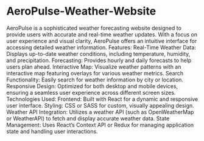 # AeroPulse-Weather-Website
AeroPulse is a sophisticated weather forecasting website designed to provide users with accurate and real-time weather updates. With a focus on user experience and visual clarity, AeroPulse offers an intuitive interface for accessing detailed weather information.
Features:
Real-Time Weather Data: Displays up-to-date weather conditions, including temperature, humidity, and precipitation.
Forecasting: Provides hourly and daily forecasts to help users plan ahead.
Interactive Map: Visualize weather patterns with an interactive map featuring overlays for various weather metrics.
Search Functionality: Easily search for weather information by city or location.
Responsive Design: Optimized for both desktop and mobile devices, ensuring a seamless user experience across different screen sizes.
Technologies Used:
Frontend: Built with React for a dynamic and responsive user interface.
Styling: CSS or SASS for custom, visually appealing design.
Weather API Integration: Utilizes a weather API (such as OpenWeatherMap or WeatherAPI) to fetch and display accurate weather data.
State Management: Uses React’s Context API or Redux for managing application state and handling user interactions.
